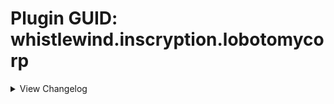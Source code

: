 # Plugin GUID: whistlewind.inscryption.lobotomycorp

<details>
<summary>View Changelog</summary>

## v2.1.0 - Into the Twilight (?/?/202?)
### 🩹 Bug fixes
- Fixed The Road Home softlocking the game when played by Leshy
- Fixed Abnormal Bosses config replacing Grizzly Bears with Guardian Apostles in Part 1 during bosses
- Fixed learned dialogue for Marksman and Quick Draw not playing
- Fixed Nosferatu not evolving into the correct forme
- Fixed some WhiteNight-related dialogue not playing correctly
- Fixed WhiteNight not being immune to Touch of Death
- Fixed StarSound special ability incorrectly modifying what slots to target
- Behaviour Adjustment's cost is now 3 Energy
- Fixed Judgement Bird special ability interaction with Repulsive cards
- Fixed Trapper boss phase 2 being unable to use all possible Lobotomy cards
- Fixed Abnormal Trapper boss phase 2 still using vanilla cards
### 🔧 Tweaks
- Minor adjustments to some sequences
- Adjusted icon for Start with a Beast cheat
- Adjusted description of Abnormal Bosses challenge to specify the affected bosses
- Angela card will now be unlocked if the player has at least 3 Sephirah cards in their deck when moving to a Sefirot choice node
- Bless special ability will no longer affect Giant and Uncuttable cards (Mule cards are still affected)
- Chance for Bless to create a Heretic apostle is now tied to the game's seed rather than being truly random
- Blessings are now given to whomever owns the good doctor
- Changed challenge icon for 'Start with a Beast'
- Adjusted how Blind Rage calculates slots to target
- Reworked Time Machine ability - now makes you choose a card to remove from your deck, rather than remove a random one
- Adjusted some encounter blueprints
- Reduced Hokma's Health from 3 --> 2
- Reduced Express Train to Hell's Health from 4 --> 1
- Rebalanced Der Freischütz from 1/1, 2 Blood, Bifurcated Strike, Sniper --> 2/1, 2 Blood, Sniper, Persistent
- Rebalanced Little Red Riding Hooded Mercenary from 2/5, Sniper, Persistent --> 2/6, Sniper
- Gebura now has Persistent instead of Piercing
- Made a number of tweaks to dialogue
### ➕ Additions
- Added Final Apocalypse challenge and boss
- Added Achievements API support (6 achievements)
- Added 1 new encounter

## v2.0.2 - Minor patch (7/29/2023)
### 🩹 Bug fixes
- Fixed incorrect play cost for Hokma (2 Bones --> 2 Blood)
- Fixed 'Start With' cheats adding extra copies when restarting a run using the retry button

## v2.0.1 - Minor patch (7/25/2023)
### 🩹 Bug fixes
- Fixed Bloodbath evolutions not being correctly added to the game
- Fixed softlock when a card with a Totem-given Fledgling sigil evolves
### 🔧 Tweaks
- Increased point count of Miracle Worker challenge (12 --> 60) to better indicate its difficulty
### ➕ Additions
- Added dialogue to help indicate when Bless special ability has activated

## v2.0.0 - The One Perfect Book (7/22/2023)
Note that in the future, updates and changes to modded sigils will be found in the Abnormal Sigils changelog.

### 🧱 Structural
- Separated sigils into own mod: Abnormal Sigils
- Added 2 new mod dependencies: New Spell Card Toolkit, Abnormal Sigils
- Removed BepInEx as a dependency (redundant due to API)
- Reformatted the configuration file (set values will more than likely not carry over)
- Card and abilities now work and appear in Act 2
- Improved sigil code to no longer include card-specific effects; these effects are now special abilities
- Sniper and Sentry sigils will be reskinned and renamed while this mod is active
### 🩹 Bug fixes
- Abnormality card choice now correctly displays and clears dialogue
- Fixed custom challenges not working properly in Act 1
- Fixed custom death cards not being created correctly in some circumstances
- Fixed broken encounters
- Gift Giver ability no longer gives copies of owned singleton cards
- WhiteNight event no longer softlocks when there are multiple Plague Doctors in play
- Nothing There is no longer copyable by Goo Mage
- Guardian Apostle no longer revives immediately after being Downed
### 🔧 Tweaks
- Singing Machine no longer looks like a Terrain card
- Dragon cards given new appearances, no longer display their stats
- Improved sigil rulebook description to be clearer, less cluttered
- Volatile ability now uses a custom flipped icon when used by opponents
- Sporogenic and Serpent's Nest abilities can now stack
- Starter Deck 'Road to Oz' now includes The Road Home (replacing Wolf Cub) and Ozma
- Starter Deck 'Magical Girls!' now includes Magical Girl C
- Abnormality choice node probabilities changed to (0%, 2%, 5%) by default and (2%, 5%, 10%) with Better Rare Chances cheat enabled
    - Applies to both Part 1 and KCM
- Abnormality choice node can now offer multiple Rare cards as choices
- Increased point amount of Better Rare Chances (-15 --> -10)
- Adjusted flow of some dialogue
- Improved some cards' portraits
- Leshy can now trigger special events on his side of the board
    - You will not receive the rewards for doing so however
- Miracle Worker challenge now plays Plague Doctor during a random turn and will trigger during boss battles
    - activation sequence no longer plays every battle
- Plague Doctor uses a separate, per-run counter if played by Leshy
- Bless special ability can no longer trigger multiple times per battle
- Replaced Marksman and Quick Draw sigils with the vanilla Sniper and Sentry sigils
### ➕ Additions
#### Cards
- Added the following cards:
    - Magical Girl C, Price of Silence, Pinocchio, Nosferatu, The Way Home, Ozma, Silent Girl (Rare)
- Added the following special cards:
    - The Adult Who Tells Lies, Jester of Nihil, Malkuth, Yesod, Hod, Netzach, Tiphereth A and Tiphereth B, Gebura, Chesed, Binah, Hokma, Angela
- Added the following starter decks (* = Replaces the primary card if Ruina cards are disabled in the config):
    - Random (3 randomly selected mod cards)
    - People Pleasers (Today's Shy Look, Pinocchio/Mirror of Adjustment*, Behaviour Adjustment)
    - Freak Show (Beauty and the Beast, Void Dream Queen Bee)
    - Apocrypha (Fragment of the Universe, Skin Prophecy, Price of Silence/1.76MHz*)
    - Keter (Bloodbath, The Burrowing Heaven, The Snow Queen)
- Added the following Tribes:
    - Anthropoid, Botanic, Divine, Fae, Mechanical
- Added the following Traits:
    - Boneless, SwanBrother, NakedSerpent, SporeFriend, ImmuneToInstaDeath, Orchestral
- Added pixel sprites for all cards
#### Abilities
- Added the following abilities:
    - Neutered, Neutered Latch, Return to Nihil, False Throne, Rightful Heir, Opportunistic, Cycler, Barreler, Follow the Leader, Persistent
- Added the following stat icons:
    - Nihil, Passing Time, Sigil Power
- Added the following special abilities:
    - Cowardly, The Homing Instinct
- Added the following status effects:
    - Spores, Worms
- Abilities can now be used by cards in Act 2
#### Other
- Added new configuration options
- Added the following cheats:
    - Start with a Beast, Start with a Jester, Start with a Liar
- Added Sefirot card choice node
### ⚖️ Gameplay Changes
#### Cards
- All-Around Helper: Cost changed (2 Blood --> 4 Energy)
- Apocalypse Bird: Health increased (8 --> 12), given Made of Stone
- Apostles: Replaced Terrain trait with Apostle trait, removed Uncuttable trait
- Downed Apostles: Health reduced to 1 for all variants, removed Repulsive sigil
- Spear Apostle: Power increased from 3 --> 4
- Army in Black: Reworked into Targeted Spell with Volatile
- Army in Pink: special ability now triggers when 3 ally cards die
- Backward Clock: Cost changed (4 Bones --> 2 Energy)
- Behaviour Adjustment: Cost changed (4 Bones --> 3 Energy)
- Big Bird: Given Cycler ability
- Bloodbath 2: Cost reduced (2 --> 1 Blood)
- Bloodbath 3: Rebalanced (1/3; 3 Blood --> 1/2, 2 Blood)
- Blue Star: Reworked into:
    - Forme 1: 0/4; Fledgling; 2 Blood
    - Forme 2: 0/4; Fledgling, Idol; 3 Blood
    - Forme 3: 4/4; Fledgling, All Strike; 4 Blood
- The Burrowing Heaven: Reworked into 0/1; Guardian, Sentry; 1 Blood
- CENSORED: Rebalanced (6/3, 4 Blood --> 4/3, 3 Blood)
- Clouded Monk: Cost reduced (3 Blood --> 2 Blood)
- Dimensional Refraction Variant: Reworked (4/4; 3 Blood --> 0/1; Sigil Power; 2 Blood)
- Il Pianto Della Luna: Health increased (6 --> 7)
- Child of the Galaxy: Reworked into 1/1; Flag Bearer, Bone Digger; 1 Blood
- Don't Touch Me: Cost changed (2 Bones --> 2 Energy), given Terrain trait
- Brothers: Given Terrain trait
- Second Brother: Given Piercing ability, Power reduced (0 --> 1)
- Third Brother: Health reduced (3 --> 2)
- Fourth Brother: Health reduced (2 --> 1)
- Fifth Brother: Replaced Sharp Quills with Scorching
- Sixth Brother: Replaced Stinky with Thick Skin
- Flesh Idol: Reworked into 0/4; 2 Bones; Aggravating, Fledgling (2)
- Funeral of the Dead Butterflies: Rebalanced (3/3, 3 Blood --> 1/3, 2 Blood)
- Giant Tree Sap: Cost reduced (4 --> 3 Bones), is now Rare
- Happy Teddy Bear: Reworked into 1/5; Guardian; 6 Bones
- King of Greed: Rebalanced (4/5, Hefty, 2 Blood --> 2/5, Cycler, 1 Blood)
- Luminous Bracelet: Reworked into 0/2 Targeted Spell; Greedy Healing, Give Stats and Sigils; 2 Energy
- Magical Girl D: Rebalanced (3 Health; 2 Blood --> 2 Health; 1 Blood), renamed to The King of Greed
- Magical Girl H: Power reduced (2 --> 1), given Opportunistic ability
- Queen of Hatred: Power increased (7 --> 8)
- Magical Girl S: Power reduced (2 --> 1), no longer Rare, renamed to The Knight of Despair
- Melting Love: Health increased (2 --> 3)
- 1.76 MHz: Reworked (0/3; Annoying, Leader; 2 Bones --> 2/1; Annoying; 3 Energy)
- Mountain of Smiling Bodies 2: Cost reduced (3 Blood --> 2)
- Mountain of Smiling Bodies 3: Rebalanced (4 Power; 4 Blood --> 5 Power; 3 Blood)
- Nameless Fetus: Cost reduced (5 --> 3 Bones)
- Notes from a Crazed Researcher: Reworked into Targeted Spell; 2/0; Brittle, Give Stats and Sigils; 4 Bones
- Nothing There Final: Given Piercing, Thick Skin x2 sigils
- Old Faith and Promises: Cost changed (2 Bones --> 3 Energy)
- One Sin and Hundreds of Good Deeds: Cost reduced (2 Bones --> 1 Bone)
- Porccubus: Health reduced (2 --> 1)
- Queen Bee: Health reduced (6 --> 4)
- Little Red Riding Hooded Mercenary: Reworked into 2/5; Sniper, Persistent; 3 Blood; Crimson Scar
- Big and Will Be Bad Wolf: Reworked into 3/4; Assimilator; 3 Blood; Crimson Scar
- Sapling: Reworked (0/2; free --> 0/2; Bone Digger, 2 Bones; Terrain)
- Scarecrow Searching for Wisdom: Rebalanced (1/3, 5 Bones --> 1/1, 4 Bones)
- Schadenfreude: Rebalanced (0/1; Quick Draw, Touch of Death; 4 Bones --> 1/1; Sentry; 3 Energy)
- Scorched Girl: Cost reduced (3 --> 2 Bones)
- Shelter from the 27th of March: Reworked into Targeted Spell; 0/0 ; Repulsive, Aggravating, Give Sigils; 3 Energy
- Spider Buff: Cost reduced (4 --> 3 Bones)
- Chairs: Power reduced (1 --> 0)
- Silent Orchestra: Rebalanced (1/5 --> 2/6)
- Silent Machine: Rebalanced (0/8, 2 Blood --> 0/3, 1 Blood)
- The Snow Queen: Rebalanced (3 Health 6 Bones --> 2 Health; 5 Bones)
- Snow White's Apple: Health reduced from 3 --> 1
- Snow White's Vines: gained the Terrain Trait
- The Firebird: Power increased (1 --> 2)
- The Naked Nest: Given NakedSerpent Trait
- The Naked Worm: Given NakedSerpent Trait
- Theresia: Cost changed (1 Bone --> 2 Energy)
- Today's Shy Look: Special ability tweaked to randomise when multiple copies are drawn at once
- Standard Training-Dummy Rabbit: Rebalanced (0/1, 1 Bone --> 0/2, 1 Energy)
- The Lady Facing the Wall: Rebalanced (0/2; Punisher --> 1/2; Sharp Quills)
- We Can Change Anything: Power reduced (1 --> 0)
- WhiteNight: Health reduced from 666 --> 66, replaced Terrain trait with Apostle, added ImmuneToInstaDeath trait
    - Can now be killed by regular cards, with a different reward if done so
- You Must Be Happy: Reworked into Targeted Spell, 0/2; Scrambler; 2 Energy
- You're Bald...: Reworked (1/1, 3 Bones --> 0/2, 2 Energy)
- Ttungsil: Removed Fledgling ability
#### Abilities
- Apostle: Now prevents damage and death while WhiteNight is an ally
- Broodmother: Powerlevel reduced (4 --> 3)
- Burning: Renamed to Scorching
- Nettle Clothes: Now considers cards with SwanBrother trait, no longer deals damage to the base card upon Brother cards dying
- Martyr: Can now activate when sacrificed, added additional effect:
    - "When a card bearing this sigil dies, all allied creatures gain 2 Health [ and lose all negative status effects ]."
- Corrector: Powerlevel reduced (3 --> 2)
- Frozen Heart: Healing amount changed (1 --> 2)
- Fungal Infector: Renamed to Sporogenic, reworked to be:
    - "Creatures adjacent to this card gain 1 Spores at the end of its owner's turn. This sigil activates before other sigils."
- Piercing: Reworked to be:
    - "Damage dealt by this card cannot be negated or reduced by sigils such as Armoured or Thick Skin. Deal 1 overkill damage when attacking a card."
- Serpent's Nest: No longer obtainable as a totem bottom, reworked to be:
    - "When a card bearing this sigil is struck, the striker gains 1 Worms."
- Conductor: Reworked to be:
    - "The effect of this sigil will change over the next 3 turns. This turn: do nothing."
- Ruler of Frost: Reworked to be:
    - "Activate: Once per turn, pay 3 Bones to choose a space on the board. If the space is occupied by a killable card, transform it into a Frozen Heart. Otherwise create a Block of Ice."
- The Train: Reworked to be:
    - "Three turns after this card is played, kill all creatures on the board. Creatures killed this way do not drop bones."
- Sap: Triggers less often, is now inherited from card merging
- Justitia: No longer affects Terrain and Pelt cards, mouse cursor will change when hovering over affectable cards
#### Other
- Starter decks Road to Oz, Magical Girls!, Twilight now require completing the respective in-game event before unlocking the deck
    - This can be overriden in the config by-the-by
### 💣 Removals
- Removed emission sprites from some terrain cards
- Removed Marksman and Quick Draw abilities

<details>
<summary>Pre-2.0 Updates</summary>

## v1.3.1 - Final Pre-2.0 Update (1/28/2023)
### 🧱 General
- Adjusted sprite of All-Around Helper
- Changed artwork for Group Healer to be more distinct from Team Leader
- Minor optimisations
### 💣 Removals
- Removed special behaviour from Quick Draw and Woodcutter due to API fixing Sentry softlocking

## v1.3.0 - Futureproofing Update (12/31/2022)
### 🧱 General
- Added compatibility features for upcoming 2.0 update
- Refactored some internal systems
- Tweaked card sprites
- Adjusted descriptive text of challenges Miracler Worker and Better Rare Chances
### 🩹 Bug fixes
- Fixed Plague Doctor's portrait not correctly updating mid-battle
- Fixed abnormality choice node visual bug relating to card deck
- Fixed certain singleton cards being reobtainable after certain events
### ➕ Additions
- Added starter deck support for Part 1
- Added 1 new starter deck: Random Mod Cards
- Added new config 'EXTRA RANDOM CARDS' for adding extra mod cards to the Random Mod Cards starter deck (Part 1 and KCM)

## v1.2.5 - Bug fix (11/23/2022)
### 🩹 Bug fixes
- Actually fixed Mountain of Smiling Bodies softlocking when dying

## v1.2.4 - Big Boy patch (11/22/2022)
### 🩹 Bug fixes
- Fixed cards with custom evolutions evolving into the wrong forme when played by Leshy
- Reverted prior change to Mountain of Smiling Bodies

## v1.2.3 - Bodies of Apostles patch (11/21/2022)
### 🧱 General
- Mod now unpatches itself OnDisable
### 🩹 Bug fixes
- Fixed downed Apostles not evolving into their correct forme
- Mountain of Smiling Bodies now checks if card slot is null when killed after evolving
### 🔧 Tweaks
- Rewrote Woodcutter ability to use logic from API's Sentry fix
- Quick Draw now inherits from Sentry
### 💣 Removals
- Removed some debugging items
- Removed unnecessary patches

## v1.2.2 - The 'Who Let Me Code' patch (10/6/2022)
### 🩹 Bug fixes
- Fixed the following cards not being obtainable as card choices
    - Judgement Bird
    - One Sin and Hundreds of Good Deeds
    - Plague Doctor
    - Yang
    - Yin
    - You're Bald...

## v1.2.1 - Minor patch (9/26/2022)
### 🧱 General
- Fixed inaccurate information in the ReadMe
- CENSORED's ability now has opponent compatibility
### 🩹 Bug fixes
- Fixed Hatred special not properly checking for other Magical Girls
### 🔧 Tweaks
- Improved rulebook entry descriptions for special abilities

## v1.2.0 - Close Encounters of the Abnormal Kind (9/18/2022)
### 🧱 General
- Adjusted the descriptions for some configurations to reflect new changes/be clearer.
- Fixed inaccurate information in the ReadMe
- Added PackManager compatibility
### 🩹 Bug fixes
- Fixed visual bug related to interactions with Regenerator and facedown cards
- Fixed visual bug related to Cursed ability activating when the killer has also died
- Fixed visual bug where created Spore Mold Creatures would glow when they shouldn't
- Fixed 1.76 MHz's cost being 3 bones instead of 2 bones
- Fixed First Brother's Health being 2 not 1
- Fixed Second Brother's Health being 2 not 1
- Fixed Fourth Brother's Health being 1 not 2
- Fixed Fungal Infector not affecting cards that were affected in previous battles
- Fixed Singing Machine not having an emission
- Fixed Queen of Hatred not switching back from Tired forme
- Fixed Magical Girl D not showing dialogue on evolve
- Fixed Plague Doctor special ability not activating when on the opponent's side of the board
- Fixed placeholder descriptions for Grave of Cherry Blossoms, The Little Prince still being present
- Fixed Witness ability's Rulebook entry displaying an incorrect cost
### 🔧 Tweaks
- Reworked Conductor ability to now give passive Power rather than draw Chair cards
- Nettles Clothes ability now shows added abilities
- The Naked Nest and The Naked Worm are now part of the Insect tribe
- Redid the dialogue for the Abnormality choice node, no longer plays in KCM
- Tweaked Broodmother, Queen Nest, Serpent's Nest abilities to have drawn cards inherit merged sigils
- Tweaked Gift Giver ability to have drawn cards inherit merged sigils IF Gift Giver is possessed by Laetitia
- Broodmother, Gift Giver, Corrector abilities now have opponent support
- Rewrote rulebook entry for Queen Nest
- Tweaked a number of cards' descriptions to better fit the game
### ⚖️ Balancing
- Yang event now only removes 1 card of the relevant cards at random instead of both
- Funeral of the Dead Butterflies is no longer Rare
- Notes from a Crazed Researcher no longer has Volatile
- WhiteNight no longer heals taken damage
- Buffed Singing Machine's Health from 4 --> 8
- Buffed Void Dream Rooster's Health from 2 --> 3
- Rebalanced Funeral of the Dead Butterflies to be (3,3) stats, 3 Blood, Double Strike
- Changed The Dreaming Current from (3,2) stats, 2 Blood cost, Rampager --> (4,2) stats, 3 Blood cost, Rampager and Waterborne
- Nerfed Silent Orchestra's stats from (3,6) --> (1,5)
- Increased Worker Bee's cost from FREE --> 1 Bone
### ➕ Additions
- Added custom encounters for each region
- Added starter deck Lonely Friends
    - Scorched Girl, Laetitia, Child of the Galaxy
- Added starter deck Blood Machines
    - We Can Change Anything, All-Around Helper, Singing Machine
- Added config option Abnormal Bosses
- Added config option Abnormal Encounters
- Added config option Better Rare Chances
- Added config option Miracle Worker
- Added challenge Abnormal Bosses
- Added challenge Abnormal Encounters
- Added challenge Abnormal Encounters
- Added challenge Miracle Worker
- Added cheat Better Rare Chances
- Added 10 death cards
- Added opponent-only cards: Guardian Apostle, Moleman Apostle, Rudolta (mule version), Skeleton Shrimp, Crumpled Can

## v1.1.1 - Broken Shovel patch (8/26/2022)
### 🧱 General
- Fixed ReadMe's description of Sapling showing the wrong Power
- Fixed ReadMe's description of Giant Tree being incorrectly formatted
- Removed an duplicate entry in the ReadMe of Lady Facing the Wall
- Changed ReadMe's description of Nothing There to display X/X for stats
### 🩹 Bug fixes
- Fixed Gardener not activating at all
- Fixed Magical Girl S and Army in Pink's special abilities activating whilst in hand
- Fixed Omni Strike not attacking Giant cards properly
### 🔧 Tweaks
- Changed emissions of Parasite Tree, Sapling, and The Little Prince to not obscure their cost
- Tweaked Army in Pink's special ability
### ⚖️ Balancing
- Buffed Apocalypse Bird's Power from 2 --> 3
- Buffed Army in Black's Power from 0 --> 1
- Buffed Void Dream's Power from 0 --> 1
- Increased Spider Brood's cost from FREE --> 1 Blood

## v1.1.0 - First Major Update™ (8/22/2022)
### 🧱 General
- Changed file name for config file (see above for more information on this)
- Rearranged the order of the configs in the config file
- Added opponent AI compatibility for Sniper and Marksman abilities
- Bifurcated Strike, Trifurcated Strike, and Double Strike now add stackable extra attacks for Sniper and Marksman abilities
- Omni Strike now attacks the base card's opposing slot if they aren't a Giant card rather than only the leftmost slot
- All abilities now have an icon for Act 2 if you wish to mess around with them in Act 2 - NOTE: Act 2 is not supported and has not been playtested
- Fixed inaccurate information in the ReadMe
### 🩹 Bug fixes
- Fixed custom death cards not being properly added to the game
- Fixed Assimilator and Bloodfiend still activating when the base card has died
- Fixed Martyr ability causing the game to freeze when there are no valid targets to be healed
- Fixed Quick Draw and Woodcutter abilities causing the game to freeze in certain scenarios
- Fixed Gardener ability activating when not on the board
- Fixed Gardener ability causing the game to freeze when the dead card's slot isn't empty
- Fixed Ruler of Frost ability causing the game to freeze when the dead card's slot isn't empty
- Fixed Cursed ability affecting Giant cards
- Fixed Flag Bearer ability revoking the Health buff under certain situations
- Fixed Regenerator ability killing adjacent cards when they are at max Health
- Fixed incorrect Regenerator ability description
- Fixed Magical Girl H's special ability not accounting for certain situations
- Fixed Judgement Bird's special ability not accounting for Airborne or Repulsive
- Fixed Submerged cards not flipping when targeted by Judgement Bird
- Fixed the Mirror of Adjustment not properly displaying the Mirror stat icon
- Fixed Nothing There and Express Train to Hell being selectable hosts/sacrifices at card merge and campfire nodes
### 🔧 Tweaks
- Assimilator, Queen Nest, Cursed, Regenerator, Reflector, Grinder abilities are now modular
- Made a number of abilities stackable (see Abilities section for more information)
- Tweaked Bloodbath's special ability to better indicate to the player when it has activated whilst in hand
- Snow White's Apple now kills survivors at the Campfire
- Plague Doctor now changes its appearance based on the number of times it has healed cards (change persists even if you reset mid-battle)
- Piercing ability now has different behaviour when possessed by Staff Apostle
- Added placeholder text for when all 3 Magical Girls are on the same side of the board
- Updated Nameless Fetus's sprites
- Updated WhiteNight's sprite and emission
- Mirror of Adjustment now uses the default stat layout
- Made minor changes to various card and ability descriptions
- Cards killed by certain event cards no longer activate triggers. This is to prevent softlocks relating to certain ability combinations
### ⚖️ Balancing
- Queen Nest ability no longer creates a Worker Bee when played
- Made of Slime ability now gives created cards 1 Power, no longer affects cards with 1 Health
- Cursed ability no longer affects card with the Uncuttable trait or the Made of Stone ability
- Changed Bloodbaths' stats and gave them the Spilled Blood stat icon
- Cards created by the Roots ability now inherit the base card's sigils
- Minions created by Gardener now inherit the dead card's sigils
- Minions created by CENSORED now inherit the full Power of the killed card
- Army in Pink's special ability now creates 4 copies of Army in Black in hand when triggered
- Bloodbath 1, 2, and 3 now all the have Spilled Blood stat icon
- Buffed CENSORED's Health from 2 --> 3
- Buffed Queen Bee's Health from 5 --> 6
- Buffed Snow Queen's Health from 2 --> 3
- Buffed Scarecrow Searching for Wisdom's Health from 2 --> 3
- Buffed Luminous Bracelet's Health from 1 --> 2
- Buffed Opened Can of WellCheers's Health from 1 --> 2
- Buffed We Can Change Anything's stats from (0,1) --> (1,2)
- Increased Express Train to Hell's cost from FREE --> 6 Bones
- Reduced The Train ability's activation cost from 12 Bones --> 6 Bones
- Reduced Parasite Tree's cost from 2 Blood --> 1 Blood
- Rebalanced 1.76 MHz to 2 Bones cost
- Rebalanced Blue Star 1 to have (0,2) stats, Fledgling
- Rebalanced Blue Star 2 to have (2,6) stats, Assimilator, Omni Strike
- Rebalanced Flesh Idol to have (0,2) stats, 3 Bones cost
- Rebalanced Crumbling Armour to have (0,3) stats, 5 Bones cost
- Rebalanced Scythe Apostle from 3 Power, Woodcutter --> 2 Power, Double Strike
- Rebalanced Army in Pink to have (3,3) stats, Protector, Clinger
- Rebalanced Army in Black to have (0,1) stats, Volatile, Brittle, 0 cost
- Nerfed Bloodbath's Health from 3 --> 1
- Nerfed Bloodbath 1's Health from 3 --> 1 
- Nerfed Bloodbath 2's Health from 3 --> 2
- Nerfed Bloodbath 3's Power from 3 --> 1
### ➕ Additions
- Big Bird and Blue Star now possess special abilities
- Added starter deck First Day
    - One Sin, Fairy Festival, Old Lady
- Added starter deck Road to Oz
    - Wolf Cub, Scarecrow Searching for Wisdom, Warm-Hearted Woodsman
- Added starter deck Magical Girls!
    - Magical Girl H, Magical Girl D, Magical Girl S
- Added starter deck Twilight
    - Punishing Bird, Big Bird, Punishing Bird
- Added card choice node
- Added config option No Donators
- Added config option Card Choice at Start
- Added combat event for Apocaylpse Bird
- Added combat event for Yin and Yang
- Added card Child of the Galaxy
- Added card Fragment of the Universe
- Added card Apocalypse Bird
- Added card The Little Prince
- Added card Dream of a Black Swan
- Added card Giant Tree Sap
- Added card Skin Prophecy
- Added card Behaviour Adjustment
- Added card Old Faith and Promise
- Added card Yin
- Added card Yang
- Added card Backward Clock
- Added card Il Pianto della Luna
- Added ability Fungal Infector
- Added ability Clothes Made of Nettles
- Added ability Witness
- Added ability Corrector
- Added ability Alchemist
- Added ability Time Machine
- Added special ability Giant Tree Sap
- Added special ability Big Bird

## v1.0.7 - Martyr bug fix (7/22/2022)
### 🩹 Bug fixes
- Fixed Martyr ability softlocking when there aren't any other valid cards
- Melting Love can now be found as a rare card
- Judgement Bird is now found as a common choice instead of a rare
### 🔧 Tweaks
- Changed sigil icons of activated abilities to better indicate their nature
- Martyr ability now longer changes your view during combat
### ⚖️ Balancing
- Reduced One Sin's cost from 4 Bones --> 2 Bones

## v1.0.5 & v1.0.6 - Nothing Angels patch (7/3/2022)
### 🩹 Bug fixes
- Fixed Apostles not entering Downed state when killed
- Fixed Nothing There not being properly added to the deck
- Fixed Apostle Spear emission not showing
- WhiteNight event works again
### 🔧 Tweaks
- Dreaming Current now has Rampager instead of Sprinter and Hefty
- Reverted some cards' emissions to the default colour
### ⚖️ Balancing
- Select cards can no longer be used at the Campfire or Mycologists

## v1.0.3 & v1.0.4 - Mountains of Coloured Text patch (6/29/2022)
### 🩹 Bug fixes
- Fixed Assimilator ability not doing proper checks on the base Card
- Fixed Assimilator ability not properly checking for MoSB evolutions (v1.0.4)
### 🔧 Tweaks
- Leshy's eyes now turn red during the WhiteNight event
- Changed colour of text relating to WhiteNight event
- Tweaked Assimilator ability OnDie trigger to be specific to MoSB

## v1.0.2 - Prayer and Bees patch (6/28/2022)
### 🩹 Bug fixes
- Fixed Queen Nest ability softlocking when Queen Bee is dropped by the Mule
### 🔧 Tweaks
- Tweaked Confession ability to make Heretic sequence smoother
### ⚖️ Balancing
- Cards from the WhiteNight event no longer drop bones when killed
- Hundreds of Good Deeds now dies if Confession is activated during a boss

## v1.0.1 - Bones and Trains patch (6/27/2022)
### 🧱 General
- Removed the fourth zero from the in-game version number to be consistent with the Thunderstore version number
### 🩹 Bug Fixes
- Fixed Boons of the Bone Lord not giving bones
- Fixed cards not dropping bones if a copy was previously killed by The Train
- Fixed The Train ability being free to activate
### 🔧 Tweaks
- Confession ability changed to an activated-type ability
- Fixed an error in the README regarding The Train ability's description
- Can no longer activate The Train ability if there are no other cards on the board
### ⚖️ Balancing
- Increased The Train ability activation cost 10 --> 12

## v1.0.0 - Initial release (6/26/2022)
### ➕ Additions
- 71 Cards
- 38 Abilities
- 13 Special abilities

</details>
</details>